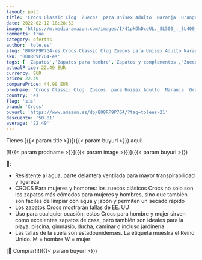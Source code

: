 ```yaml
---
layout: post
title: 'Crocs Classic Clog  Zuecos  para Unisex Adulto  Naranja  Orange Sorbet   41/42 EU'
date: 2022-02-12 18:28:32
image: 'https://m.media-amazon.com/images/I/41pkDhDceUL._SL500_._SL400_.jpg'
comments: true
category: ofertas
author: 'tole.es'
slug: 'B08RP9P7G4-es Crocs Classic Clog Zuecos para Unisex Adulto Naranja...'
sku: 'B08RP9P7G4-es'
tags: [ 'Zapatos','Zapatos para hombre','Zapatos y complementos','Zuecos y mules para hombre','crocs','zuecos', ]
actualPrice: 22.49 EUR
currency: EUR
price: 22.49
comparePrice: 44.99 EUR
prodname: 'Crocs Classic Clog  Zuecos  para Unisex Adulto  Naranja  Orange Sorbet   41/42 EU'
country: 'es'
flag: '🇪🇸'
brand: 'Crocs'
buyurl: 'https://www.amazon.es/dp/B08RP9P7G4/?tag=tolees-21'
descuento: '50.01'
average: '22.49'
---
```


Tienes [{{< param title >}}]({{< param buyurl >}}) aqui!

[![{{< param prodname >}}]({{< param image >}})]({{< param buyurl >}})

🔎:

- Resistente al agua, parte delantera ventilada para mayor transpirabilidad y ligereza
- CROCS Para mujeres y hombres: los zuecos clásicos Crocs no solo son los zapatos más cómodos para mujeres y hombres, sino que también son fáciles de limpiar con agua y jabón y permiten un secado rápido
- Los zapatos Crocs mostrarán tallas de EE. UU
- Uso para cualquier ocasión: estos Crocs para hombre y mujer sirven como excelentes zapatos de casa, pero también son ideales para la playa, piscina, gimnasio, ducha, caminar o incluso jardinería
- Las tallas de la suela son estadounidenses. La etiqueta muestra el Reino Unido. M = hombre W = mujer

[🛒 Comprar!!!]({{< param buyurl >}})
